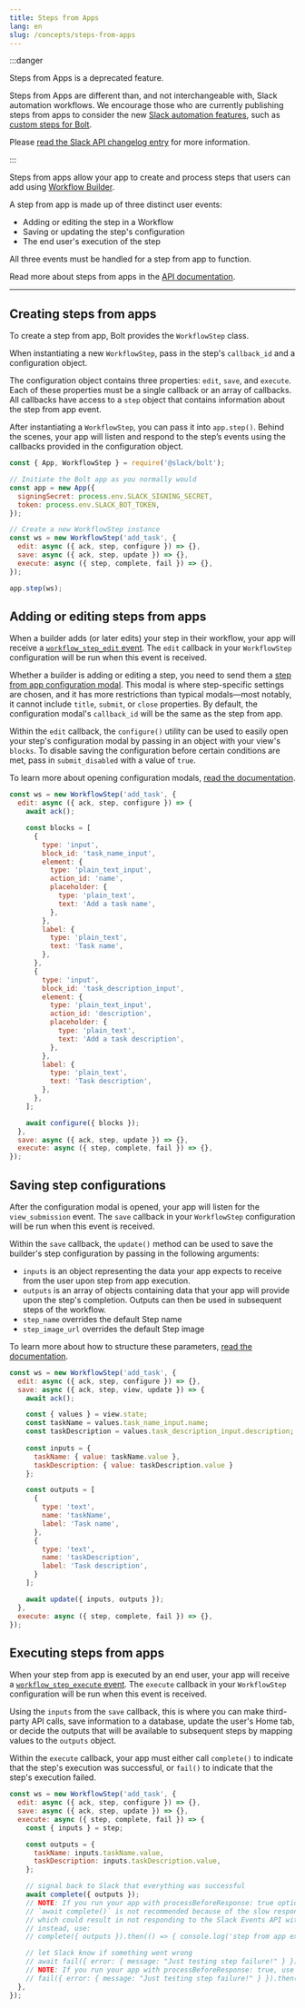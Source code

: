 ```yaml
---
title: Steps from Apps
lang: en
slug: /concepts/steps-from-apps
---
```


:::danger

Steps from Apps is a deprecated feature.

Steps from Apps are different than, and not interchangeable with, Slack automation workflows. We encourage those who are currently publishing steps from apps to consider the new [Slack automation features](https://api.slack.com/automation), such as [custom steps for Bolt](https://api.slack.com/automation/functions/custom-bolt).

Please [read the Slack API changelog entry](https://api.slack.com/changelog/2023-08-workflow-steps-from-apps-step-back) for more information.

:::

Steps from apps allow your app to create and process steps that users can add using [Workflow Builder](https://api.slack.com/workflows).

A step from app is made up of three distinct user events:

- Adding or editing the step in a Workflow
- Saving or updating the step's configuration
- The end user's execution of the step

All three events must be handled for a step from app to function.

Read more about steps from apps in the [API documentation](https://api.slack.com/legacy/workflows/steps).

---

## Creating steps from apps 

To create a step from app, Bolt provides the `WorkflowStep` class.

When instantiating a new `WorkflowStep`, pass in the step's `callback_id` and a configuration object.

The configuration object contains three properties: `edit`, `save`, and `execute`. Each of these properties must be a single callback or an array of callbacks. All callbacks have access to a `step` object that contains information about the step from app event.

After instantiating a `WorkflowStep`, you can pass it into `app.step()`. Behind the scenes, your app will listen and respond to the step’s events using the callbacks provided in the configuration object.

```javascript
const { App, WorkflowStep } = require('@slack/bolt');

// Initiate the Bolt app as you normally would
const app = new App({
  signingSecret: process.env.SLACK_SIGNING_SECRET,
  token: process.env.SLACK_BOT_TOKEN,
});

// Create a new WorkflowStep instance
const ws = new WorkflowStep('add_task', {
  edit: async ({ ack, step, configure }) => {},
  save: async ({ ack, step, update }) => {},
  execute: async ({ step, complete, fail }) => {},
});

app.step(ws);
```

## Adding or editing steps from apps

When a builder adds (or later edits) your step in their workflow, your app will receive a [`workflow_step_edit` event](https://api.slack.com/reference/workflows/workflow_step_edit). The `edit` callback in your `WorkflowStep` configuration will be run when this event is received.

Whether a builder is adding or editing a step, you need to send them a [step from app configuration modal](https://api.slack.com/reference/workflows/configuration-view). This modal is where step-specific settings are chosen, and it has more restrictions than typical modals—most notably, it cannot include `title​`, `submit​`, or `close`​ properties. By default, the configuration modal's `callback_id` will be the same as the step from app.

Within the `edit` callback, the `configure()` utility can be used to easily open your step's configuration modal by passing in an object with your view's `blocks`. To disable saving the configuration before certain conditions are met, pass in `submit_disabled` with a value of `true`.

To learn more about opening configuration modals, [read the documentation](https://api.slack.com/workflows/steps#handle_config_view).

```javascript
const ws = new WorkflowStep('add_task', {
  edit: async ({ ack, step, configure }) => {
    await ack();

    const blocks = [
      {
        type: 'input',
        block_id: 'task_name_input',
        element: {
          type: 'plain_text_input',
          action_id: 'name',
          placeholder: {
            type: 'plain_text',
            text: 'Add a task name',
          },
        },
        label: {
          type: 'plain_text',
          text: 'Task name',
        },
      },
      {
        type: 'input',
        block_id: 'task_description_input',
        element: {
          type: 'plain_text_input',
          action_id: 'description',
          placeholder: {
            type: 'plain_text',
            text: 'Add a task description',
          },
        },
        label: {
          type: 'plain_text',
          text: 'Task description',
        },
      },
    ];

    await configure({ blocks });
  },
  save: async ({ ack, step, update }) => {},
  execute: async ({ step, complete, fail }) => {},
});
```

## Saving step configurations

After the configuration modal is opened, your app will listen for the `view_submission` event. The `save` callback in your `WorkflowStep` configuration will be run when this event is received.

Within the `save` callback, the `update()` method can be used to save the builder's step configuration by passing in the following arguments:

- `inputs` is an object representing the data your app expects to receive from the user upon step from app execution.
- `outputs` is an array of objects containing data that your app will provide upon the step's completion. Outputs can then be used in subsequent steps of the workflow.
- `step_name` overrides the default Step name
- `step_image_url` overrides the default Step image

To learn more about how to structure these parameters, [read the documentation](https://api.slack.com/reference/workflows/workflow_step).

```javascript
const ws = new WorkflowStep('add_task', {
  edit: async ({ ack, step, configure }) => {},
  save: async ({ ack, step, view, update }) => {
    await ack();

    const { values } = view.state;
    const taskName = values.task_name_input.name;
    const taskDescription = values.task_description_input.description;
                
    const inputs = {
      taskName: { value: taskName.value },
      taskDescription: { value: taskDescription.value }
    };

    const outputs = [
      {
        type: 'text',
        name: 'taskName',
        label: 'Task name',
      },
      {
        type: 'text',
        name: 'taskDescription',
        label: 'Task description',
      }
    ];

    await update({ inputs, outputs });
  },
  execute: async ({ step, complete, fail }) => {},
});
```

## Executing steps from apps

When your step from app is executed by an end user, your app will receive a [`workflow_step_execute` event](https://api.slack.com/events/workflow_step_execute). The `execute` callback in your `WorkflowStep` configuration will be run when this event is received.

Using the `inputs` from the `save` callback, this is where you can make third-party API calls, save information to a database, update the user's Home tab, or decide the outputs that will be available to subsequent steps by mapping values to the `outputs` object.

Within the `execute` callback, your app must either call `complete()` to indicate that the step's execution was successful, or `fail()` to indicate that the step's execution failed.

```javascript
const ws = new WorkflowStep('add_task', {
  edit: async ({ ack, step, configure }) => {},
  save: async ({ ack, step, update }) => {},
  execute: async ({ step, complete, fail }) => {
    const { inputs } = step;

    const outputs = {
      taskName: inputs.taskName.value,
      taskDescription: inputs.taskDescription.value,
    };

    // signal back to Slack that everything was successful
    await complete({ outputs });
    // NOTE: If you run your app with processBeforeResponse: true option,
    // `await complete()` is not recommended because of the slow response of the API endpoint
    // which could result in not responding to the Slack Events API within the required 3 seconds
    // instead, use:
    // complete({ outputs }).then(() => { console.log('step from app execution complete registered'); });

    // let Slack know if something went wrong
    // await fail({ error: { message: "Just testing step failure!" } });
    // NOTE: If you run your app with processBeforeResponse: true, use this instead:
    // fail({ error: { message: "Just testing step failure!" } }).then(() => { console.log('step from app execution failure registered'); });
  },
});
```
